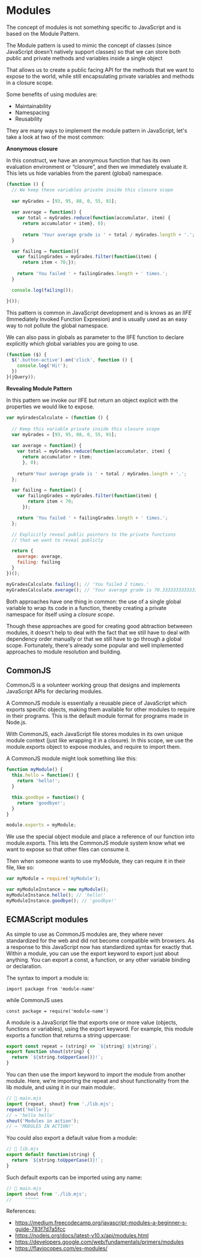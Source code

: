 # Modules

The concept of modules is not something specific to JavaScript and is based on the Module Pattern.

The Module pattern is used to mimic the concept of classes (since JavaScript doesn’t natively support classes) so that we can store both public and private methods and variables inside a single object 

That allows us to create a public facing API for the methods that we want to expose to the world, while still encapsulating private variables and methods in a closure scope.

Some benefits of using modules are:

- Maintainability
- Namespacing
- Reusability

They are many ways to implement the module pattern in JavaScript, let's take a look at two of the most common:

**Anonymous closure**

In this construct, we have an anonymous function that has its own evaluation environment or “closure”, and then we immediately evaluate it. This lets us hide variables from the parent (global) namespace.

```javascript
(function () {
  // We keep these variables private inside this closure scope
  
  var myGrades = [93, 95, 88, 0, 55, 91];
  
  var average = function() {
    var total = myGrades.reduce(function(accumulator, item) {
      return accumulator + item}, 0);
    
      return 'Your average grade is ' + total / myGrades.length + '.';
  }

  var failing = function(){
    var failingGrades = myGrades.filter(function(item) {
      return item < 70;});
      
    return 'You failed ' + failingGrades.length + ' times.';
  }

  console.log(failing());

}());
```

This pattern is common in JavaScript development and is knows as an _IIFE_ (Immediately Invoked Function Expresion) and is usually used as an easy way to not pollute the global namespace.

We can also pass in globals as parameter to the IIFE function to declare explicitly which global variables you are going to use.

```javascript
(function ($) {
  $('.button-active').on('click', function () {
    console.log('Hi!');
  })
}(jQuery));
```

**Revealing Module Pattern**

In this pattern we invoke our IIFE but return an object explicit with the properties we would like to expose.

```javascript
var myGradesCalculate = (function () {
    
  // Keep this variable private inside this closure scope
  var myGrades = [93, 95, 88, 0, 55, 91];
  
  var average = function() {
    var total = myGrades.reduce(function(accumulator, item) {
      return accumulator + item;
      }, 0);
      
    return'Your average grade is ' + total / myGrades.length + '.';
  };

  var failing = function() {
    var failingGrades = myGrades.filter(function(item) {
        return item < 70;
      });

    return 'You failed ' + failingGrades.length + ' times.';
  };

  // Explicitly reveal public pointers to the private functions 
  // that we want to reveal publicly

  return {
    average: average,
    failing: failing
  }
})();

myGradesCalculate.failing(); // 'You failed 2 times.' 
myGradesCalculate.average(); // 'Your average grade is 70.33333333333333.'
```

Both approaches have one thing in common: the use of a single global variable to wrap its code in a function, thereby creating a private namespace for itself using a _closure scope_.

Though these approaches are good for creating good abtraction betweeen modules, it doesn't help to deal with the fact that we still have to deal with dependency order manually or that we still have to go through a global scope.
Fortunately, there's already some popular and well implemented approaches to module resolution and building.

## CommonJS

CommonJS is a volunteer working group that designs and implements JavaScript APIs for declaring modules.

A CommonJS module is essentially a reusable piece of JavaScript which exports specific objects, making them available for other modules to require in their programs.
This is the default module format for programs made in Node.js.

With CommonJS, each JavaScript file stores modules in its own unique module context (just like wrapping it in a closure). In this scope, we use the module.exports object to expose modules, and require to import them.

A CommonJS module might look something like this:

```javascript
function myModule() {
  this.hello = function() {
    return 'hello!';
  }

  this.goodbye = function() {
    return 'goodbye!';
  }
}

module.exports = myModule;
```

We use the special object module and place a reference of our function into module.exports. This lets the CommonJS module system know what we want to expose so that other files can consume it.

Then when someone wants to use myModule, they can require it in their file, like so:

```javascript
var myModule = require('myModule');

var myModuleInstance = new myModule();
myModuleInstance.hello(); // 'hello!'
myModuleInstance.goodbye(); // 'goodbye!'
```

## ECMAScript modules

As simple to use as CommonJS modules are, they where never standardized for the web and did not become compatible with browsers.
As a response to this JavaScript now has standardized syntax for exactly that. 
Within a module, you can use the export keyword to export just about anything. You can export a const, a function, or any other variable binding or declaration. 

The syntax to import a module is:

`import package from 'module-name'`

while CommonJS uses

`const package = require('module-name')`

A module is a JavaScript file that exports one or more value (objects, functions or variables), using the export keyword. For example, this module exports a function that returns a string uppercase:

```javascript
export const repeat = (string) => `${string} ${string}`;
export function shout(string) {
  return `${string.toUpperCase()}!`;
}
```

You can then use the import keyword to import the module from another module. Here, we’re importing the repeat and shout functionality from the lib module, and using it in our main module:.

```javascript
// 📁 main.mjs
import {repeat, shout} from './lib.mjs';
repeat('hello');
// → 'hello hello'
shout('Modules in action');
// → 'MODULES IN ACTION!'
```

You could also export a default value from a module:

```javascript
// 📁 lib.mjs
export default function(string) {
  return `${string.toUpperCase()}!`;
}
```

Such default exports can be imported using any name:

```javascript
// 📁 main.mjs
import shout from './lib.mjs';
//     ^^^^^

```

References:
- https://medium.freecodecamp.org/javascript-modules-a-beginner-s-guide-783f7d7a5fcc
- https://nodejs.org/docs/latest-v10.x/api/modules.html
- https://developers.google.com/web/fundamentals/primers/modules
- https://flaviocopes.com/es-modules/
